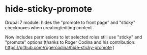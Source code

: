 hide-sticky-promote
===================

Drupal 7 module: hides the "promote to front page" and "sticky" checkboxes when creating/editing content

Now includes permissions to let selected roles still use "sticky" and "promote" options (thanks to Roger Codina and his contribution: https://github.com/rogercodina/hide-sticky-promote )
